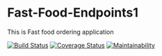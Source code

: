 # Fast-Food-Endpoints1
This is Fast food ordering application

[![Build Status](https://travis-ci.com/Georgeygigz/Fast-Food-Endpoints1.svg?branch=ft-delete-order-160366468)](https://travis-ci.com/Georgeygigz/Fast-Food-Endpoints1) [![Coverage Status](https://coveralls.io/repos/github/Georgeygigz/Fast-Food-Endpoints/badge.svg?branch=ft-delete-order-160366468)](https://coveralls.io/github/Georgeygigz/Fast-Food-Endpoints?branch=ft-delete-order-160366468)  [![Maintainability](https://api.codeclimate.com/v1/badges/a99a88d28ad37a79dbf6/maintainability)](https://codeclimate.com/github/codeclimate/codeclimate/maintainability)
